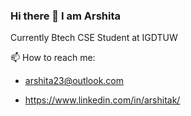 ### Hi there 👋 I am Arshita 
Currently Btech CSE Student at IGDTUW

📫 How to reach me: 
- arshita23@outlook.com
+ https://www.linkedin.com/in/arshitak/





<!--
**Arshita-k/Arshita-k** is a ✨ _special_ ✨ repository because its `README.md` (this file) appears on your GitHub profile.

Here are some ideas to get you started:

<!--- 🔭 I’m currently working on ...
- 🌱 I’m currently learning ...
<!--- 👯 I’m looking to collaborate on ...
<!--- 🤔 I’m looking for help with ...
<!--- 💬 Ask me about ...
- 📫 How to reach me: ...
<!--- 😄 Pronouns: ...
<!--- ⚡ Fun fact: ...
-->
